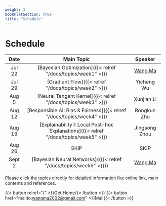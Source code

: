 ```yaml
---
weight: 3
bookFlatSection: true
title: "Schedule"
---
```


# Schedule

| Date | Main Topic | Speaker |
|:-----------:|:------------------:|:------:|
| Jul 22 | [Bayesian Optimization]({{< relref "/docs/topics/week1" >}})| [Wang Ma](https://wma17.github.io/) |
| Jul 29 | [Gradient Flow]({{< relref "/docs/topics/week2" >}}) | Yicheng Wu |
|Aug 5| [Neural Tangent Kernel]({{< relref "/docs/topics/week3" >}}) | Xunjian Li|
|Aug 12| [Responsible AI: Bias & Fairness]({{< relref "/docs/topics/week4" >}})| Rongkun Zhu|
|Aug 19| [Explainability I: Local Post-hoc Explanations]({{< relref "/docs/topics/week5" >}})|Jingsong Zhou|
|Aug 26| SKIP| SKIP|
|Sept 2| [Bayesian Neural Networks](({{< relref "/docs/topics/week6" >}}))| [Wang Ma](https://wma17.github.io/)|


Please click the topics directly for detailed information like online link, main contents and references.

{{< button relref="/" >}}Get Home{{< /button >}}
{{< button href="mailto:wangma2002@gmail.com" >}}Mail{{< /button >}}
